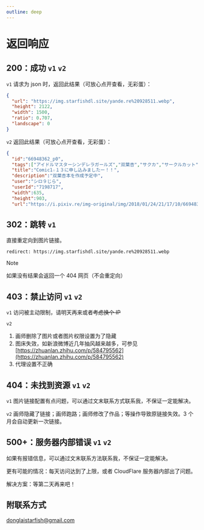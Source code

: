 ```yaml
---
outline: deep
---
```

# 返回响应

## 200：成功 `v1` `v2`

`v1` 请求为 json 时，返回此结果（可放心点开查看，无彩蛋）：

```json
{
  "url": "https://img.starfishdl.site/yande.re%20928511.webp",
  "height": 2122,
  "width": 1500,
  "ratio": 0.707,
  "landscape": 0
}
```

`v2` 返回此结果（可放心点开查看，无彩蛋）：

```json
{
  "id":"66948362_p0",
  "tags":["アイドルマスターシンデレラガールズ","双葉杏","サクカ","サークルカット","CLIPSTUDIOPAINT"],
  "title":"Comic1☆１３に申し込みましたー！！",
  "description":"双葉杏本を作成予定中",
  "user":"シロ９じら",
  "userId":"7198717",
  "width":635,
  "height":903,
  "url":"https://i.pixiv.re/img-original/img/2018/01/24/21/17/10/66948362_p0.png"}
```

## 302：跳转 `v1`

直接重定向到图片链接。

```http
redirect: https://img.starfishdl.site/yande.re%20928511.webp
```

> [!Note]
> 如果没有结果会返回一个 404 网页（不会重定向）

## 403：禁止访问 `v1` `v2`

`v1` 访问被主动限制，请明天再来或者<s>考虑换个 IP</s>

`v2`
1. 画师删除了图片或者图片权限设置为了隐藏
2. 图床失效，如新浪微博近几年抽风越来越多，可参见 [https://zhuanlan.zhihu.com/p/584795562](https://zhuanlan.zhihu.com/p/584795562)
3. 代理设置不正确

## 404：未找到资源 `v1` `v2`

`v1` 图片链接配置有点问题，可以通过文末联系方式联系我，不保证一定能解决。

`v2` 画师隐藏了链接；画师跑路；画师修改了作品；等操作导致原链接失效。3 个月会自动更新一次链接。

## 500+：服务器内部错误 `v1` `v2`

如果有报错信息，可以通过文末联系方法联系我，不保证一定能解决。

更有可能的情况：每天访问达到了上限，或者 CloudFlare 服务器内部出了问题。

解决方案：等第二天再来吧！

## 附联系方式

<donglaistarfish@gmail.com>

